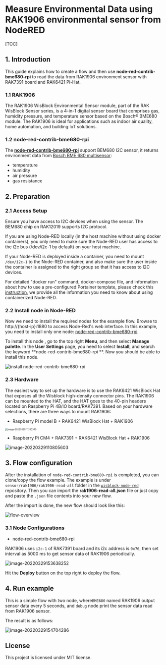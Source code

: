 # Measure Environmental Data using RAK1906 environmental sensor from NodeRED

[TOC]

## 1. Introduction

This guide explains how to create a flow and then use **node-red-contrib-bme680-rpi** to read the data from RAK1906 environment sensor with RAK7391 board and RAK6421 Pi-Hat. 



### 1.1 RAK1906

The RAK1906 WisBlock Environmental Sensor module, part of the RAK WisBlock Sensor series, is a 4-in-1 digital sensor board that comprises gas, humidity pressure, and temperature sensor based on the Bosch® BME680 module. The RAK1906 is ideal for applications such as indoor air quality, home automation, and building IoT solutions. 

### 1.2 node-red-contrib-bme680-rpi

The **[node-red-contrib-bme680-rpi](https://flows.nodered.org/node/node-red-contrib-bme680-rpi)** support BEM680 I2C sensor, it returns environment data from [Bosch BME 680 multisensor](https://www.bosch-sensortec.com/products/environmental-sensors/gas-sensors/bme680/):

- temperature
- humidity
- air pressure
- gas resistance



## 2. Preparation

### 2.1 Access Setup

Ensure you have access to I2C devices when using the sensor. The BEM680 chip on RAK12019 supports I2C protocol.

If you are using Node-RED locally (in the host machine without using docker containers), you only need to  make sure the Node-RED user has access to the i2c bus (/dev/i2c-1 by default) on your host machine. 

If your Node-RED is deployed inside a container, you need to mount `/dev/i2c-1` to the Node-RED container, and also make sure the user inside the container is assigned to the right group so that it has access to I2C devices.

For detailed "docker run" command, docker-compose file, and information about how to use a pre-configured Portainer template, please check this [instruction](https://git.rak-internal.net/product-rd/gateway/wis-developer/rak7391/wisblock-node-red/-/blob/dev/README-Docker/README.md), we provide all the information you need to know about using containerized Node-RED.

### 2.2 Install node in Node-RED

Now we need to install the required nodes for the example flow. Browse to http://{host-ip}:1880 to access Node-Red's web interface. In this example, you need to install only one node: [node-red-contrib-bme680-rpi](https://flows.nodered.org/node/node-red-contrib-bme680-rpi).

To install this node , go to the top right **Menu**, and then select **Manage palette**. In the **User Settings** page, you need to select **Install**, and search the keyword **node-red-contrib-bme680-rpi **. Now you should be able to install this node. 

![install node-red-contrib-bme680-rpi](assets/install-node.png)

### 2.3 Hardware

The easiest way to set up the hardware is to use the RAK6421 WisBlock Hat that exposes all the Wisblock high-density connector pins.  The RAK1906 can be mounted to the HAT, and the HAT goes to the 40-pin headers located on Raspberry Pi 4B/IO board/RAK7391. Based on your hardware selections, there are three ways to mount RAK1906:

* Raspberry Pi model B + RAK6421 WisBlock Hat +  RAK1906

<img src="assets/image-20220329111330340.png" alt="image-20220329111330340" style="zoom: 50%;" />



* Raspberry Pi CM4 + RAK7391 + RAK6421 WisBlock Hat + RAK1906

![image-20220329110805603](assets/image-20220329110805603.png)



## 3. Flow configuration

After the installation of `node-red-contrib-bme680-rpi` is completed, you can clone/copy the flow example. The example is under `sensor/rak1906/rak1906-read-all` folder in the [`wisblock-node-red`](https://git.rak-internal.net/product-rd/gateway/wis-developer/rak7391/wisblock-node-red/-/tree/dev/) repository. Then you can import the  **rak1906-read-all.json** file or just copy and paste the `.json` file contents into your new flow.

After the import is done, the new flow should look like this:

![flow-overview](assets/flow-overview.png)







### 3.1 Node Configurations

* node-red-contrib-bme680-rpi

RAK1906 uses `i2c-1` of RAK7391 board and its i2c address is `0x76`, then set interval as 5000 ms to get sensor data of RAK1906 periodically.

![image-20220329153638252](assets/image-20220329153638252.png)

Hit the **Deploy** button on the top right to deploy the flow.

## 4. Run example

This is a simple flow with two node, where`BME680` named RAK1906 output sensor data every 5 seconds, and `debug` node print the sensor data read from RAK1906 sensor.

The result is as follows:

![image-20220329154704286](assets/image-20220329154704286.png)

## License

This project is licensed under MIT license.
